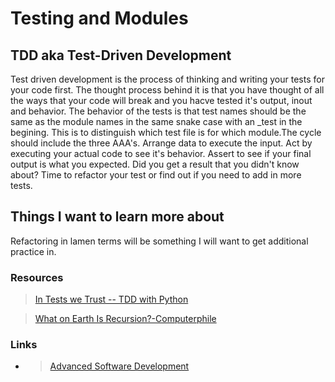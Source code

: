 # Testing and Modules

## TDD aka Test-Driven Development

Test driven development is the process of thinking and writing your tests for your code first.  The thought process behind it is that you have thought of all the ways that your code will break and you hacve tested it's output, inout and behavior. The behavior of the tests is that test names should be the same as the module names in the same snake case with an _test in the begining. This is to distinguish which test file is for which module.The cycle should include the three AAA's. Arrange data to execute the input. Act by executing your actual code to see it's behavior. Assert to see if your final output is what you expected.  Did you get a result that you didn't know about? Time to refactor your test or find out if you need to add in more tests.

## Things I want to learn more about

Refactoring in lamen terms will be something I will want to get additional practice in.

### Resources

> [In Tests we Trust -- TDD with Python](https://code.likeagirl.io/in-tests-we-trust-tdd-with-python-af69f47e6932)

>[What on Earth Is Recursion?-Computerphile](https://www.youtube.com/watch?v=Mv9NEXX1VHc)

### Links

- > [Advanced Software Development](README.md)
